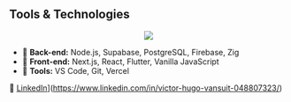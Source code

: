
## Tools & Technologies
<p align="center">
  <a href="https://skillicons.dev">
    <img src="https://skillicons.dev/icons?i=linux,git,vscode,nextjs,react,flutter,postgres,firebase,supabase,vercel,zig" />
  </a>
</p>

- 🔹 **Back-end:** Node.js, Supabase, PostgreSQL, Firebase, Zig  
- 🔹 **Front-end:** Next.js, React, Flutter, Vanilla JavaScript  
- 🔹 **Tools:** VS Code, Git, Vercel  

💼 [LinkedIn](https://www.linkedin.com/in/seu-perfil)](https://www.linkedin.com/in/victor-hugo-vansuit-048807323/)  
